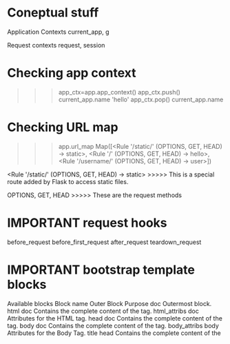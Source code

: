# Coneptual stuff

Application Contexts
current_app, g

Request contexts
request, session


# Checking app context

>>> app_ctx=app.app_context()
>>> app_ctx.push()
>>> current_app.name
'hello'
>>> app_ctx.pop()
>>> current_app.name


# Checking URL map

>>> app.url_map
Map([<Rule '/static/<filename>' (OPTIONS, GET, HEAD) -> static>,
 	<Rule '/' (OPTIONS, GET, HEAD) -> hello>,
 	<Rule '/username/<user>' (OPTIONS, GET, HEAD) -> user>])	



<Rule '/static/<filename>' (OPTIONS, GET, HEAD) -> static> >>>>> This is a special route added by Flask to access static files.

OPTIONS, GET, HEAD   >>>>> These are the request methods


# IMPORTANT request hooks

before_request 
before_first_request
after_request
teardown_request


# IMPORTANT bootstrap template blocks

Available blocks
Block name	Outer Block	Purpose
doc	 	Outermost block.
html	doc	Contains the complete content of the <html> tag.
html_attribs	doc	Attributes for the HTML tag.
head	doc	Contains the complete content of the <head> tag.
body	doc	Contains the complete content of the <body> tag.
body_attribs	body	Attributes for the Body Tag.
title	head	Contains the complete content of the <title> tag.
styles	head	Contains all CSS style <link> tags inside head.
metas	head	Contains all <meta> tags inside head.
navbar	body	An empty block directly above content.
content	body	Convenience block inside the body. Put stuff here.
scripts	body	Contains all <script> tags at the end of the body.

ref # https://pythonhosted.org/Flask-Bootstrap/basic-usage.html#available-blocks


***** IMP ******
the super() function when called inside a block then it overrides the inherited 
content with the html pages own content


# Custom Error pages
Customize error pages with @app.errorhandler(404) etc.

